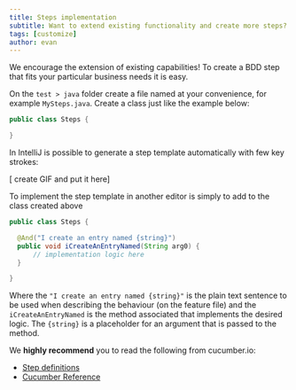 ```yaml
---
title: Steps implementation
subtitle: Want to extend existing functionality and create more steps? No problem!
tags: [customize]
author: evan
---
```

We encourage the extension of existing capabilities! To create a BDD step that fits
your particular business needs it is easy.

On the `test > java` folder create a file named at your convenience, for example `MySteps.java`.
Create a class just like the example below:

```java
public class Steps {

}
```

In IntelliJ is possible to generate a step template automatically with few key strokes:

[ create GIF and put it here]

To implement the step template in another editor is simply to add to the class created above

```java
public class Steps {

  @And("I create an entry named {string}")
  public void iCreateAnEntryNamed(String arg0) {
      // implementation logic here
  }

}
```

Where the `"I create an entry named {string}"` is the plain text sentence to be used
when describing the behaviour (on the feature file) and the `iCreateAnEntryNamed` is
the method associated that implements the desired logic. The `{string}` is a placeholder
for an argument that is passed to the method.

We **highly recommend** you to read the following from cucumber.io:
* [Step definitions](https://cucumber.io/docs/cucumber/step-definitions/)
* [Cucumber Reference](https://cucumber.io/docs/cucumber/api/)
